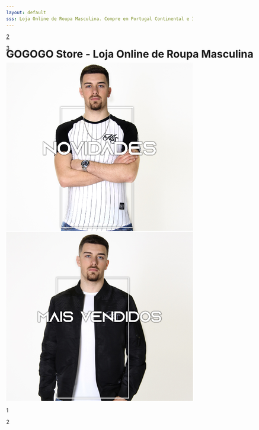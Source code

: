 ```yaml
---
layout: default
sss: Loja Online de Roupa Masculina. Compre em Portugal Continental e Ilhas T-shirts, Camisas, Polos, Casacos e muito mais. Portes grátis para compras superiores a 40€. Encontre a roupa da moda que procura! 
---
```

<h1 style="z-index: -200; position: absolute;">GOGOGO Store - Loja Online de Roupa Masculina</h1>

<div class="wrapper">
  
  <div class="carousel">
    <div class="inner">
<a href="{{ site.url }}/tshirts" class="slide active">
      	<p>2</p>
      </a>
<a href="{{ site.url }}/camisas" class="slide">
        <p>3</p>
      </a>
    </div>
    <div class="arrow arrow-left"></div>
    <div class="arrow arrow-right"></div>
  </div>

</div>
<br>
<div class="wrapu">
<a href="{{ site.url }}/novo"><img class="banner2" src="/assets/images/novidade.jpg" alt="mens"></a><a href="{{ site.url }}/maisvendidos"><img class="banner3" src="/assets/images/maisvendidos.jpg" alt="mens"></a>
</div>

<div class="wrapper1">
  
  <div class="carousel1">
    <div class="inner">
      <div class="slide1 active">
        <p>1</p>
      </div>
      <div class="slide1">
        <p>2</p>
      </div>
    </div>
    <div class="arrow arrow-left"></div>
    <div class="arrow arrow-right"></div>
  </div>

</div>

